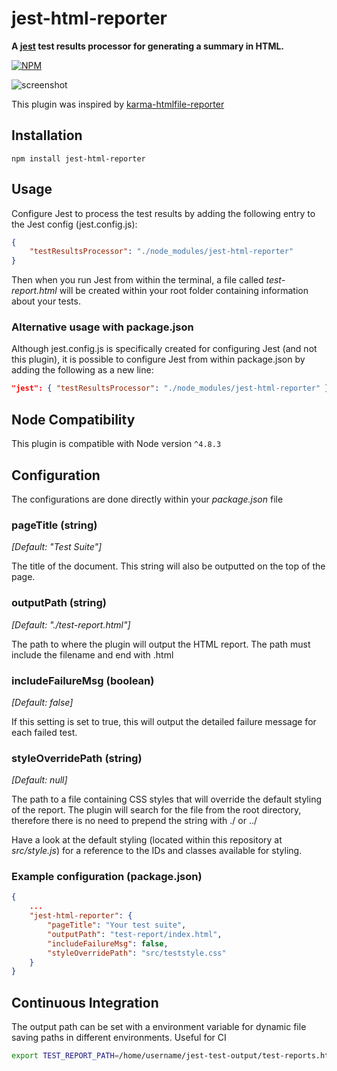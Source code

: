 # jest-html-reporter
**A [jest](https://github.com/facebook/jest) test results processor for generating a summary in HTML.**

[![NPM](https://nodei.co/npm/jest-html-reporter.png?downloads=true&stars=true)](https://nodei.co/npm/jest-html-reporter/)

![screenshot](https://cloud.githubusercontent.com/assets/3501024/26726395/251055b0-47a3-11e7-9116-99a6a610eda0.png)

This plugin was inspired by [karma-htmlfile-reporter](https://github.com/matthias-schuetz/karma-htmlfile-reporter)

## Installation
```shell
npm install jest-html-reporter
```

## Usage
Configure Jest to process the test results by adding the following entry to the Jest config (jest.config.js):
```JSON
{
	"testResultsProcessor": "./node_modules/jest-html-reporter"
}
```
Then when you run Jest from within the terminal, a file called *test-report.html* will be created within your root folder containing information about your tests.

### Alternative usage with package.json
Although jest.config.js is specifically created for configuring Jest (and not this plugin), it is possible to configure Jest from within package.json by adding the following as a new line:
```JSON
"jest": { "testResultsProcessor": "./node_modules/jest-html-reporter" }
```

## Node Compatibility
This plugin is compatible with Node version `^4.8.3`

## Configuration
The configurations are done directly within your *package.json* file

### pageTitle (string)
*[Default: "Test Suite"]*

The title of the document. This string will also be outputted on the top of the page.

### outputPath (string)
*[Default: "./test-report.html"]*

The path to where the plugin will output the HTML report. The path must include the filename and end with .html

### includeFailureMsg (boolean)
*[Default: false]*

If this setting is set to true, this will output the detailed failure message for each failed test.

### styleOverridePath (string)
*[Default: null]*

The path to a file containing CSS styles that will override the default styling of the report. The plugin will search for the file from the root directory, therefore there is no need to prepend the string with ./ or ../

Have a look at the default styling (located within this repository at *src/style.js*) for a reference to the IDs and classes available for styling.

### Example configuration (package.json)
```JSON
{
	...
	"jest-html-reporter": {
		"pageTitle": "Your test suite",
		"outputPath": "test-report/index.html",
		"includeFailureMsg": false,
		"styleOverridePath": "src/teststyle.css"
	}
}
```

## Continuous Integration

The output path can be set with a environment variable for dynamic file saving paths in different environments. Useful for CI

~~~ bash
export TEST_REPORT_PATH=/home/username/jest-test-output/test-reports.html
~~~
